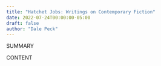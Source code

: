 ```yaml
---
title: "Hatchet Jobs: Writings on Contemporary Fiction"
date: 2022-07-24T00:00:00-05:00
draft: false
author: "Dale Peck"
---
```


SUMMARY

<!--more-->

CONTENT
